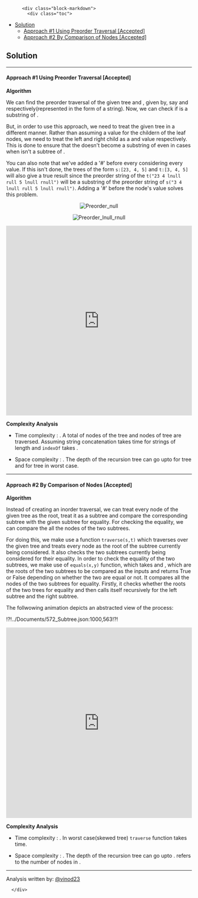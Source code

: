 <div class="article-body">
        
          <div class="block-markdown">
            <div class="toc">
<ul>
<li><a href="#solution">Solution</a><ul>
<li><a href="#approach-1-using-preorder-traversal-accepted">Approach #1 Using Preorder Traversal [Accepted]</a></li>
<li><a href="#approach-2-by-comparison-of-nodes-accepted">Approach #2 By Comparison of Nodes  [Accepted]</a></li>
</ul>
</li>
</ul>
</div>
<h2 id="solution">Solution</h2>
<hr>
<h4 id="approach-1-using-preorder-traversal-accepted">Approach #1 Using Preorder Traversal [Accepted]</h4>
<p><strong>Algorithm</strong></p>
<p>We can find the preorder traversal of the given tree <script type="math/tex; mode=display">s</script> and <script type="math/tex; mode=display">t</script>, given by, say <script type="math/tex; mode=display">s_{preorder}</script> and <script type="math/tex; mode=display">t_{preorder}</script> respectively(represented in the form of a string). Now, we can check if <script type="math/tex; mode=display">t_{preorder}</script> is a substring of <script type="math/tex; mode=display">s_{preorder}</script>. </p>
<p>But, in order to use this approach, we need to treat the given tree in a different manner. Rather than assuming a <script type="math/tex; mode=display">null</script> value for the childern of the leaf nodes, we need to treat the left and right child as a <script type="math/tex; mode=display">lnull</script> and <script type="math/tex; mode=display">rnull</script> value respectively. This is done to ensure that the <script type="math/tex; mode=display">t_{preorder}</script> doesn't become a substring of <script type="math/tex; mode=display">s_{preorder}</script> even in cases when <script type="math/tex; mode=display">t</script> isn't a subtree of <script type="math/tex; mode=display">s</script>. </p>
<p>You can also note that we've added a '#' before every considering every value. If this isn't done, the trees of the form <code>s:[23, 4, 5]</code> and <code>t:[3, 4, 5]</code> will also give a true result since the preorder string of the <code>t("23 4 lnull rull 5 lnull rnull")</code> will be a substring of the preorder string of <code>s("3 4 lnull rull 5 lnull rnull")</code>. Adding a '#' before the node's value solves this problem.</p>
<p align="center"><img alt="Preorder_null" src="../Figures/572_Subtree_1.PNG"></p>
<p align="center"><img alt="Preorder_lnull_rnull" src="../Figures/572_Subtree_2.PNG"></p>
<iframe src="https://leetcode.com/playground/cagXWqSv/shared" frameborder="0" name="cagXWqSv" width="100%" height="513"></iframe>

<p><strong>Complexity Analysis</strong></p>
<ul>
<li>
<p>Time complexity : <script type="math/tex; mode=display">O(m^2+n^2+m*n)</script>. A total of <script type="math/tex; mode=display">n</script> nodes of the tree <script type="math/tex; mode=display">s</script> and <script type="math/tex; mode=display">m</script> nodes of tree <script type="math/tex; mode=display">t</script> are traversed. Assuming string concatenation takes <script type="math/tex; mode=display">O(k)</script> time for strings of length <script type="math/tex; mode=display">k</script> and <code>indexOf</code> takes <script type="math/tex; mode=display">O(m*n)</script>.</p>
</li>
<li>
<p>Space complexity : <script type="math/tex; mode=display">O(max(m,n))</script>. The depth of the recursion tree can go upto <script type="math/tex; mode=display">n</script> for tree <script type="math/tex; mode=display">t</script> and <script type="math/tex; mode=display">m</script> for tree <script type="math/tex; mode=display">s</script> in worst case.</p>
</li>
</ul>
<hr>
<h4 id="approach-2-by-comparison-of-nodes-accepted">Approach #2 By Comparison of Nodes  [Accepted]</h4>
<p><strong>Algorithm</strong></p>
<p>Instead of creating an inorder traversal, we can treat every node of the given tree <script type="math/tex; mode=display">t</script> as the root, treat it as a subtree and compare the corresponding subtree with the given subtree <script type="math/tex; mode=display">s</script> for equality. For checking the equality, we can compare the all the nodes of the two subtrees. </p>
<p>For doing this, we make use a function <code>traverse(s,t)</code> which traverses over the given tree <script type="math/tex; mode=display">s</script> and treats every node as the root of the subtree currently being considered. It also checks the two subtrees currently being considered for their equality. In order to check the equality of the two subtrees, we make use of <code>equals(x,y)</code> function, which takes <script type="math/tex; mode=display">x</script> and <script type="math/tex; mode=display">y</script>, which are the roots of the two subtrees to be compared as the inputs and returns True or False depending on whether the two are equal or not. It compares all the nodes of the two subtrees for equality. Firstly, it checks whether the roots of the two trees for equality and then calls itself recursively for the left subtree and the right subtree.</p>
<p>The follwowing animation depicts an abstracted view of the process:</p>
<p>!?!../Documents/572_Subtree.json:1000,563!?!</p>
<iframe src="https://leetcode.com/playground/A6ipy4aH/shared" frameborder="0" name="A6ipy4aH" width="100%" height="515"></iframe>

<p><strong>Complexity Analysis</strong></p>
<ul>
<li>
<p>Time complexity : <script type="math/tex; mode=display">O(m*n)</script>. In worst case(skewed tree) <code>traverse</code> function takes <script type="math/tex; mode=display">O(m*n)</script> time. </p>
</li>
<li>
<p>Space complexity : <script type="math/tex; mode=display">O(n)</script>. The depth of the recursion tree can go upto <script type="math/tex; mode=display">n</script>. <script type="math/tex; mode=display">n</script> refers to the number of nodes in <script type="math/tex; mode=display">s</script>.</p>
</li>
</ul>
<hr>
<p>Analysis written by: <a href="https://leetcode.com/vinod23">@vinod23</a></p>
          </div>
        
      </div>